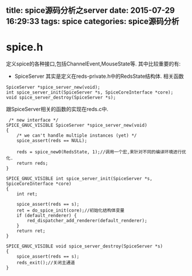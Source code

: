 title: spice源码分析之server
date: 2015-07-29 16:29:33
tags: spice
categories: spice源码分析
---

# spice.h
定义spice的各种接口,包括ChannelEvent,MouseState等.
其中比较重要的有:
- SpiceServer
其实是定义在reds-private.h中的RedsState结构体.
相关函数
```
SpiceServer *spice_server_new(void);
int spice_server_init(SpiceServer *s, SpiceCoreInterface *core);
void spice_server_destroy(SpiceServer *s);
```
跟SpiceServer相关的函数的实现在reds.c中.

```
 /* new interface */
SPICE_GNUC_VISIBLE SpiceServer *spice_server_new(void)
{
    /* we can't handle multiple instances (yet) */
    spice_assert(reds == NULL);

    reds = spice_new0(RedsState, 1);//调用一个宏,来针对不同的编译环境进行优化.
    return reds;
}
```
```
SPICE_GNUC_VISIBLE int spice_server_init(SpiceServer *s, SpiceCoreInterface *core)
{
    int ret;

    spice_assert(reds == s);
    ret = do_spice_init(core);//初始化结构体变量
    if (default_renderer) {
        red_dispatcher_add_renderer(default_renderer);
    }
    return ret;
}
```
```
SPICE_GNUC_VISIBLE void spice_server_destroy(SpiceServer *s)
{
    spice_assert(reds == s);
    reds_exit();//关闭主通道
}

```
